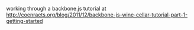working through a backbone.js tutorial at http://coenraets.org/blog/2011/12/backbone-js-wine-cellar-tutorial-part-1-getting-started
